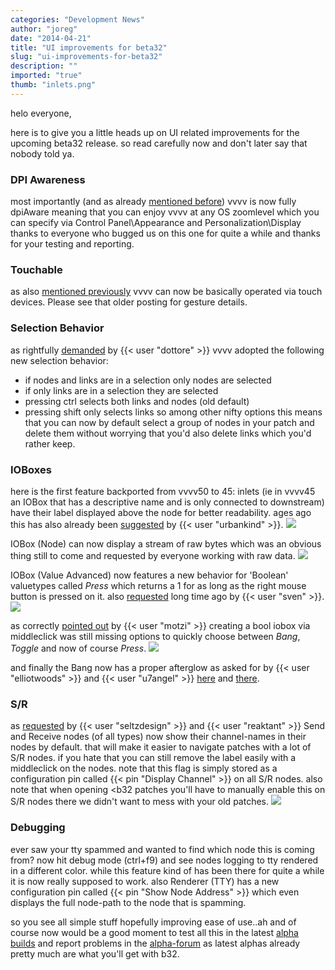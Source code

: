 ```yaml
---
categories: "Development News"
author: "joreg"
date: "2014-04-21"
title: "UI improvements for beta32"
slug: "ui-improvements-for-beta32"
description: ""
imported: "true"
thumb: "inlets.png"
---
```



helo everyone,

here is to give you a little heads up on UI related improvements for the upcoming beta32 release. so read carefully now and don't later say that nobody told ya.

### DPI Awareness
most importantly (and as already [mentioned before](/blog/2014/updates-regarding-windows-8.1)) vvvv is now fully dpiAware meaning that you can enjoy vvvv at any OS zoomlevel which you can specify via 
 Control Panel\Appearance and Personalization\Display 
thanks to everyone who bugged us on this one for quite a while and thanks for your testing and reporting. 

### Touchable
as also [mentioned previously](/blog/2014/updates-regarding-windows-8.1) vvvv can now be basically operated via touch devices. Please see that older posting for gesture details. 

### Selection Behavior
as rightfully [demanded](forum) by {{< user "dottore" >}} vvvv adopted the following new selection behavior:
* if nodes and links are in a selection only nodes are selected
* if only links are in a selection they are selected
* pressing ctrl selects both links and nodes (old default)
* pressing shift only selects links
so among other nifty options this means that you can now by default select a group of nodes in your patch and delete them without worrying that you'd also delete links which you'd rather keep. 

### IOBoxes
here is the first feature backported from vvvv50 to 45: inlets (ie in vvvv45 an IOBox that has a descriptive name and is only connected to downstream) have their label displayed above the node for better readability. ages ago this has also already been [suggested](forum) by {{< user "urbankind" >}}.
![](inlets.png)

IOBox (Node) can now display a stream of raw bytes which was an obvious thing still to come and requested by everyone working with raw data.
![](raw.png) 

IOBox (Value Advanced) now features a new behavior for 'Boolean' valuetypes called *Press* which returns a 1 for as long as the right mouse button is pressed on it. also [requested](forum) long time ago by {{< user "sven" >}}.
![](press.png) 

as correctly [pointed out](forum) by {{< user "motzi" >}} creating a bool iobox via middleclick was still missing options to quickly choose between *Bang*, *Toggle* and now of course *Press*.
![](boolbox.png)

and finally the Bang now has a proper afterglow as asked for by {{< user "elliotwoods" >}} and {{< user "u7angel" >}} [here](forum) and [there](https://discourse.vvvv.org/t/invisible-bang/11732).

### S/R
as [requested](forum) by {{< user "seltzdesign" >}} and {{< user "reaktant" >}} Send and Receive nodes (of all types) now show their channel-names in their nodes by default. that will make it easier to navigate patches with a lot of S/R nodes. if you hate that you can still remove the label easily with a middleclick on the nodes. note that this flag is simply stored as a configuration pin called {{< pin "Display Channel" >}} on all S/R nodes. also note that when opening <b32 patches you'll have to manually enable this on S/R nodes there we didn't want to mess with your old patches. 
![](sr.png) 

### Debugging
ever saw your tty spammed and wanted to find which node this is coming from? now hit debug mode (ctrl+f9) and see nodes logging to tty rendered in a different color. while this feature kind of has been there for quite a while it is now really supposed to work. also Renderer (TTY) has a new configuration pin called {{< pin "Show Node Address" >}} which even displays the full node-path to the node that is spamming.

so you see all simple stuff hopefully improving ease of use..ah and of course now would be a good moment to test all this in the latest [alpha builds](https://vvvv.org/downloads/previews) and report problems in the [alpha-forum](https://discourse.vvvv.org/) as latest alphas already pretty much are what you'll get with b32. 



